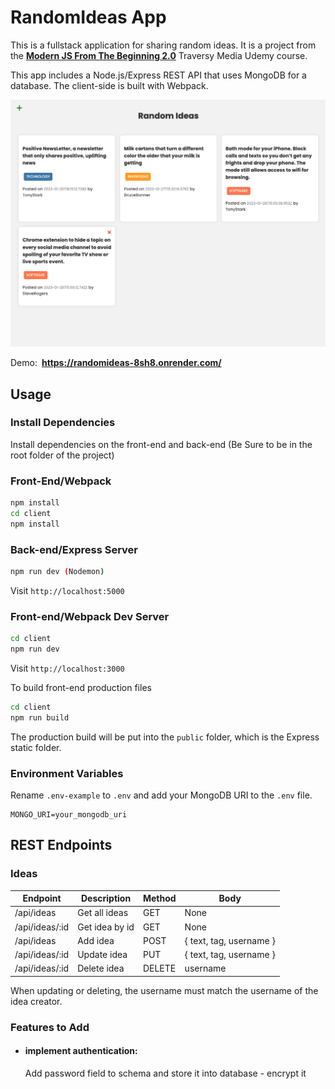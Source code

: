 # RandomIdeas App

This is a fullstack application for sharing random ideas. It is a project from the [**Modern JS From The Beginning 2.0**](https://www.udemy.com/course/modern-javascript-from-the-beginning/?kw=modern+javascript+from+the+beg&src=sac&couponCode=LETSLEARNNOW) Traversy Media Udemy course.

This app includes a Node.js/Express REST API that uses MongoDB for a database. The client-side is built with Webpack.

![app screenshot](/client/src/assets/screen.png)

Demo:&ensp;**https://randomideas-8sh8.onrender.com/**

## Usage

### Install Dependencies

Install dependencies on the front-end and back-end (Be Sure to be in the root folder of the project)

### Front-End/Webpack

```bash
npm install
cd client
npm install
```

### Back-end/Express Server

```bash
npm run dev (Nodemon)
```

Visit `http://localhost:5000`

### Front-end/Webpack Dev Server

```bash
cd client
npm run dev
```

Visit `http://localhost:3000`

To build front-end production files

```bash
cd client
npm run build
```

The production build will be put into the `public` folder, which is the Express static folder.

### Environment Variables

Rename `.env-example` to `.env` and add your MongoDB URI to the `.env` file.

```
MONGO_URI=your_mongodb_uri
```

## REST Endpoints

### Ideas

| Endpoint       | Description    | Method | Body                    |
| -------------- | -------------- | ------ | ----------------------- |
| /api/ideas     | Get all ideas  | GET    | None                    |
| /api/ideas/:id | Get idea by id | GET    | None                    |
| /api/ideas     | Add idea       | POST   | { text, tag, username } |
| /api/ideas/:id | Update idea    | PUT    | { text, tag, username } |
| /api/ideas/:id | Delete idea    | DELETE | username                |

When updating or deleting, the username must match the username of the idea creator.

### Features to Add

- #### implement authentication:  
  Add password field to schema and store it into database - encrypt it
